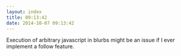 ```yaml
---
layout: index
title: 09:13:42
date: 2014-10-07 09:13:42
---
```

Execution of arbitrary javascript in blurbs might be an issue if I ever implement a follow feature.